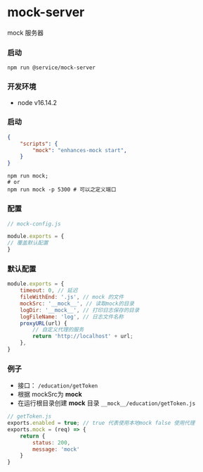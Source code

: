 # mock-server
mock 服务器

### 启动
```shell
npm run @service/mock-server
```
### 开发环境
-  node v16.14.2

### 启动
```json
{
    "scripts": {
        "mock": "enhances-mock start",
    }
}
```
```shell
npm run mock;
# or
npm run mock -p 5300 # 可以之定义端口
```

### 配置

```js
// mock-config.js

module.exports = {
// 覆盖默认配置
}

```

### 默认配置
```js
module.exports = {
    timeout: 0, // 延迟
    fileWithEnd: '.js', // mock 的文件
    mockSrc: '__mock__', // 读取mock的目录
    logDir: '__mock__', // 打印日志保存的目录
    logFileName: 'log', // 日志文件名称
    proxyURL(url) {
        // 自定义代理的服务
        return 'http://localhost' + url;
    },
}

```

### 例子
- 接口： `/education/getToken`
- 根据 mockSrc为 __mock__
- 在运行根目录创建 __mock__ 目录 `__mock__/education/getToken.js`
```js
// getToken.js
exports.enabled = true; // true 代表使用本地mock false 使用代理
exports.mock = (req) => {
    return {
        status: 200,
        message: 'mock'
    }
}
```